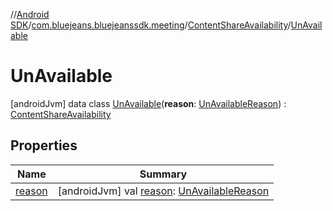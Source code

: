 //[Android SDK](../../../../index.md)/[com.bluejeans.bluejeanssdk.meeting](../../index.md)/[ContentShareAvailability](../index.md)/[UnAvailable](index.md)



# UnAvailable  
 [androidJvm] data class [UnAvailable](index.md)(**reason**: [UnAvailableReason](../../-un-available-reason/index.md)) : [ContentShareAvailability](../index.md)   


## Properties  
  
|  Name |  Summary | 
|---|---|
| <a name="com.bluejeans.bluejeanssdk.meeting/ContentShareAvailability.UnAvailable/reason/#/PointingToDeclaration/"></a>[reason](reason.md)| <a name="com.bluejeans.bluejeanssdk.meeting/ContentShareAvailability.UnAvailable/reason/#/PointingToDeclaration/"></a> [androidJvm] val [reason](reason.md): [UnAvailableReason](../../-un-available-reason/index.md)   <br>|

